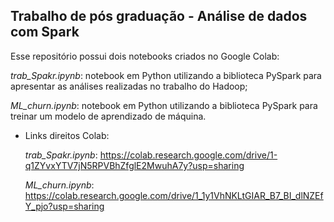 ## Trabalho de pós graduação - Análise de dados com Spark 

Esse repositório possui dois notebooks criados no Google Colab:

*trab_Spakr.ipynb*: notebook em Python utilizando a biblioteca PySpark para apresentar as análises realizadas no trabalho do Hadoop;

*ML_churn.ipynb*: notebook em Python utilizando a biblioteca PySpark para treinar um modelo de aprendizado de máquina.

- Links direitos Colab:

  *trab_Spakr.ipynb*:
  https://colab.research.google.com/drive/1-q1ZYvxYTV7jN5RPVBhZfglE2MwuhA7y?usp=sharing

  *ML_churn.ipynb*:
  https://colab.research.google.com/drive/1_1y1VhNKLtGIAR_B7_BI_dlNZEfY_pjo?usp=sharing
